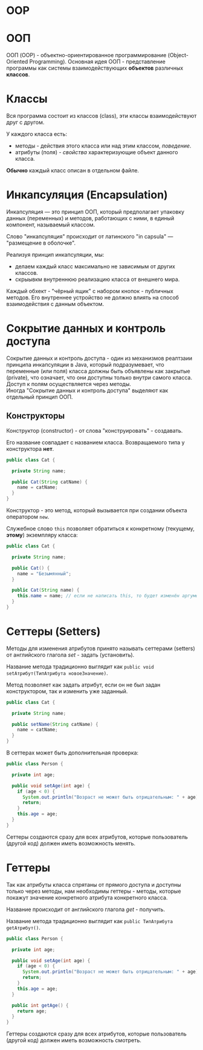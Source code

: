 # OOP       

# ООП

ООП (OOP) - объектно-ориентированное программирование (Object-Oriented Programming).
Основная идея ООП - представление программы как системы взаимодействующих **объектов** различных **классов**.

# Классы

Вся программа состоит из классов (class), эти классы взаимодействуют друг с другом.

У каждого класса есть:
- методы - действия этого класса или над этим классом, *поведение*.
- атрибуты (поля) - *свойства* характеризующие объект данного класса.

**Обычно** каждый класс описан в отдельном файле.

# Инкапсуляция (Encapsulation)

Инкапсуляция — это принцип ООП, который предполагает упаковку данных (переменных) и методов, работающих с ними, в единый компонент, называемый классом.

Слово "инкапсуляция" происходит от латинского "in capsula" — "размещение в оболочке". 

Реализуя принцип инкапсуляции, мы:

- делаем каждый класс максимально не зависимым от других классов.
- скрыывкм внутреннюю реализацию класса от внешнего мира. 

Каждый обхект - "чёрный ящик" с набором кнопок - публичных методов. Его внутреннее устройство не должно влиять на способ взаимодействия с данным объектом.


# Сокрытие данных и контроль доступа

Сокрытие данных и контроль доступа -  один из механизмов реалтзаии принципа инкапсуляции в Java, который подразумевает, 
что переменные (или поля) класса должны быть объявлены как закрытые (private), что означает, что они доступны только внутри самого класса. Доступ к полям осуществляется
через методы.   
Иногда "Сокрытие данных и контроль доступа" выделяют как отдельный принцип ООП. 



## Конструкторы

Конструктор (constructor) - от слова "конструировать" - создавать.

Его название совпадает с названием класса. Возвращаемого типа у конструктора **нет**.
```java
public class Cat {

  private String name;

  public Cat(String catName) {
    name = catName;
  }
}
```

Конструктор  - это метод, который вызывается при создании объекта оператором `new`.


Служебное слово `this` позволяет обратиться к конкретному (текущему, **этому**) экземпляру класса:
```java
public class Cat {

  private String name;

  public Cat() {
    name = "Безымянный";
  }

  public Cat(String name) {
    this.name = name; // если не написать this, то будет изменён аргумент метода, а не атрибут объекта
  }
}
```

# Сеттеры (Setters)

Методы для изменения атрибутов принято называть сеттерами (setters) от английского глагола *set* - задать (установить).

Название метода традиционно выглядит как `public void setАтрибут(ТипАтрибута новоеЗначение)`.

Метод позволяет как задать атрибут, если он не был задан конструктором, так и изменить уже заданный.

```java
public class Cat {

  private String name;

  public setName(String catName) {
    name = catName;
  }
}
```

В сеттерах может быть дополнительная проверка:
```java
public class Person {

  private int age;

  public void setAge(int age) {
    if (age < 0) {
      System.out.println("Возраст не может быть отрицательным: " + age);
      return;
    }
    this.age = age;
  }
}
```

Сеттеры создаются сразу для всех атрибутов, которые пользователь (другой код) должен иметь возможность менять.

# Геттеры

Так как атрибуты класса спрятаны от прямого доступа и доступны только через методы, нам необходимы геттеры - методы, которые покажут значение конкретного атрибута конкретного класса.

Название происходит от английского глагола *get* - получить.

Название метода традиционно выглядит как `public ТипАтрибута getАтрибут()`.

```java
public class Person {

  private int age;

  public void setAge(int age) {
    if (age < 0) {
      System.out.println("Возраст не может быть отрицательным: " + age);
      return;
    }
    this.age = age;
  }

  public int getAge() {
    return age;
  }
}
```

Геттеры создаются сразу для всех атрибутов, которые пользователь (другой код) должен иметь возможность смотреть.


